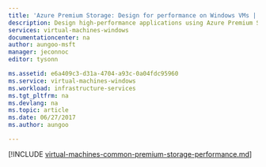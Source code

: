 ```yaml
---
title: 'Azure Premium Storage: Design for performance on Windows VMs | Microsoft Docs'
description: Design high-performance applications using Azure Premium Storage. Premium Storage offers high-performance, low-latency disk support for I/O-intensive workloads running on Azure Virtual Machines.
services: virtual-machines-windows
documentationcenter: na
author: aungoo-msft
manager: jeconnoc
editor: tysonn

ms.assetid: e6a409c3-d31a-4704-a93c-0a04fdc95960
ms.service: virtual-machines-windows
ms.workload: infrastructure-services
ms.tgt_pltfrm: na
ms.devlang: na
ms.topic: article
ms.date: 06/27/2017
ms.author: aungoo

---
```

[!INCLUDE [virtual-machines-common-premium-storage-performance.md](../../../includes/virtual-machines-common-premium-storage-performance.md)]

